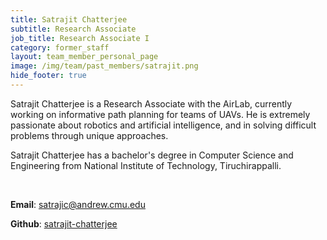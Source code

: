 ```yaml
---
title: Satrajit Chatterjee
subtitle: Research Associate
job_title: Research Associate I
category: former_staff
layout: team_member_personal_page
image: /img/team/past_members/satrajit.png
hide_footer: true
---
```


Satrajit Chatterjee is a Research Associate with the AirLab, currently working on informative path planning for teams of UAVs. He is extremely passionate about robotics and artificial intelligence, and in solving difficult problems through unique approaches. 

Satrajit Chatterjee has a bachelor's degree in Computer Science and Engineering from National Institute of Technology, Tiruchirappalli.

<br>


**Email**: [satrajic@andrew.cmu.edu](mailto:satrajic@andrew.cmu.edu)

**Github**: [satrajit-chatterjee](https://github.com/satrajit-chatterjee)
